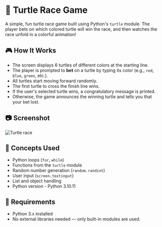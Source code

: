# 🐢 Turtle Race Game

A simple, fun turtle race game built using Python's `turtle` module. The player bets on which colored turtle will win the race, and then watches the race unfold in a colorful animation!

## 🎮 How It Works

- The screen displays 6 turtles of different colors at the starting line.
- The player is prompted to **bet** on a turtle by typing its color (e.g., `red`, `blue`, `green`, etc.).
- All turtles start moving forward randomly.
- The first turtle to cross the finish line wins.
- If the user's selected turtle wins, a congratulatory message is printed.
- Otherwise, the game announces the winning turtle and tells you that your bet lost.


## 📷 Screenshot

![Turtle race](https://github.com/user-attachments/assets/0655e426-6c50-4be8-b055-87746791e4e9)



## 🧠 Concepts Used

- Python loops (`for`, `while`)
- Functions from the `turtle` module
- Random number generation (`random.randint`)
- User input (`screen.textinput`)
- List and object handling
- Python version - Python 3.10.11

## 🧰 Requirements

- Python 3.x installed
- No external libraries needed — only built-in modules are used.

